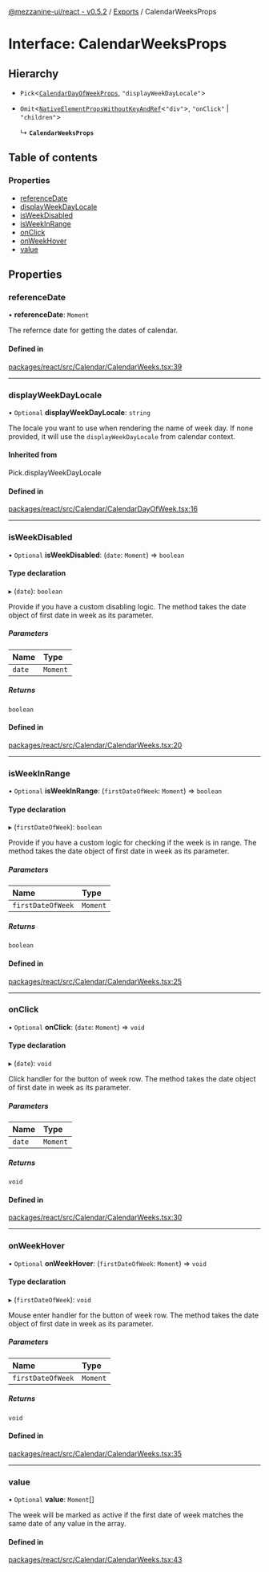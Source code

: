 [@mezzanine-ui/react - v0.5.2](../README.md) / [Exports](../modules.md) / CalendarWeeksProps

# Interface: CalendarWeeksProps

## Hierarchy

- `Pick`<[`CalendarDayOfWeekProps`](calendardayofweekprops.md), ``"displayWeekDayLocale"``\>

- `Omit`<[`NativeElementPropsWithoutKeyAndRef`](../modules.md#nativeelementpropswithoutkeyandref)<``"div"``\>, ``"onClick"`` \| ``"children"``\>

  ↳ **`CalendarWeeksProps`**

## Table of contents

### Properties

- [referenceDate](calendarweeksprops.md#referencedate)
- [displayWeekDayLocale](calendarweeksprops.md#displayweekdaylocale)
- [isWeekDisabled](calendarweeksprops.md#isweekdisabled)
- [isWeekInRange](calendarweeksprops.md#isweekinrange)
- [onClick](calendarweeksprops.md#onclick)
- [onWeekHover](calendarweeksprops.md#onweekhover)
- [value](calendarweeksprops.md#value)

## Properties

### referenceDate

• **referenceDate**: `Moment`

The refernce date for getting the dates of calendar.

#### Defined in

[packages/react/src/Calendar/CalendarWeeks.tsx:39](https://github.com/Mezzanine-UI/mezzanine/blob/83e0173/packages/react/src/Calendar/CalendarWeeks.tsx#L39)

___

### displayWeekDayLocale

• `Optional` **displayWeekDayLocale**: `string`

The locale you want to use when rendering the name of week day.
If none provided, it will use the `displayWeekDayLocale` from calendar context.

#### Inherited from

Pick.displayWeekDayLocale

#### Defined in

[packages/react/src/Calendar/CalendarDayOfWeek.tsx:16](https://github.com/Mezzanine-UI/mezzanine/blob/83e0173/packages/react/src/Calendar/CalendarDayOfWeek.tsx#L16)

___

### isWeekDisabled

• `Optional` **isWeekDisabled**: (`date`: `Moment`) => `boolean`

#### Type declaration

▸ (`date`): `boolean`

Provide if you have a custom disabling logic.
The method takes the date object of first date in week as its parameter.

##### Parameters

| Name | Type |
| :------ | :------ |
| `date` | `Moment` |

##### Returns

`boolean`

#### Defined in

[packages/react/src/Calendar/CalendarWeeks.tsx:20](https://github.com/Mezzanine-UI/mezzanine/blob/83e0173/packages/react/src/Calendar/CalendarWeeks.tsx#L20)

___

### isWeekInRange

• `Optional` **isWeekInRange**: (`firstDateOfWeek`: `Moment`) => `boolean`

#### Type declaration

▸ (`firstDateOfWeek`): `boolean`

Provide if you have a custom logic for checking if the week is in range.
The method takes the date object of first date in week as its parameter.

##### Parameters

| Name | Type |
| :------ | :------ |
| `firstDateOfWeek` | `Moment` |

##### Returns

`boolean`

#### Defined in

[packages/react/src/Calendar/CalendarWeeks.tsx:25](https://github.com/Mezzanine-UI/mezzanine/blob/83e0173/packages/react/src/Calendar/CalendarWeeks.tsx#L25)

___

### onClick

• `Optional` **onClick**: (`date`: `Moment`) => `void`

#### Type declaration

▸ (`date`): `void`

Click handler for the button of week row.
The method takes the date object of first date in week as its parameter.

##### Parameters

| Name | Type |
| :------ | :------ |
| `date` | `Moment` |

##### Returns

`void`

#### Defined in

[packages/react/src/Calendar/CalendarWeeks.tsx:30](https://github.com/Mezzanine-UI/mezzanine/blob/83e0173/packages/react/src/Calendar/CalendarWeeks.tsx#L30)

___

### onWeekHover

• `Optional` **onWeekHover**: (`firstDateOfWeek`: `Moment`) => `void`

#### Type declaration

▸ (`firstDateOfWeek`): `void`

Mouse enter handler for the button of week row.
The method takes the date object of first date in week as its parameter.

##### Parameters

| Name | Type |
| :------ | :------ |
| `firstDateOfWeek` | `Moment` |

##### Returns

`void`

#### Defined in

[packages/react/src/Calendar/CalendarWeeks.tsx:35](https://github.com/Mezzanine-UI/mezzanine/blob/83e0173/packages/react/src/Calendar/CalendarWeeks.tsx#L35)

___

### value

• `Optional` **value**: `Moment`[]

The week will be marked as active if the first date of week matches the same date of any value in the array.

#### Defined in

[packages/react/src/Calendar/CalendarWeeks.tsx:43](https://github.com/Mezzanine-UI/mezzanine/blob/83e0173/packages/react/src/Calendar/CalendarWeeks.tsx#L43)
